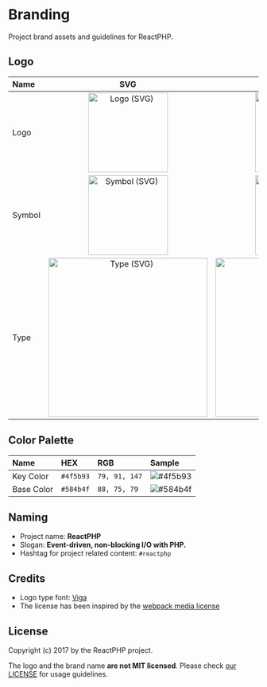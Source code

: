 Branding
========

Project brand assets and guidelines for ReactPHP.

Logo
----

| Name         | SVG                                                                                                                                          | PNG                                                                                                                                          |
|:-------------|:--------------------------------------------------------------------------------------------------------------------------------------------:|:--------------------------------------------------------------------------------------------------------------------------------------------:|
| Logo         | <a href="reactphp-logo.svg"><img src="https://rawgit.com/jsor-labs/branding/new-logo/reactphp-logo.svg" alt="Logo (SVG)" width="160"></a>       | <a href="reactphp-logo.png"><img src="https://rawgit.com/jsor-labs/branding/new-logo/reactphp-logo.png" alt="Logo (PNG)" width="160"></a>       |
| Symbol       | <a href="reactphp-symbol.svg"><img src="https://rawgit.com/jsor-labs/branding/new-logo/reactphp-symbol.svg" alt="Symbol (SVG)" width="160"></a> | <a href="reactphp-symbol.png"><img src="https://rawgit.com/jsor-labs/branding/new-logo/reactphp-symbol.png" alt="Symbol (PNG)" width="160"></a> |
| Type         | <a href="reactphp-type.svg"><img src="https://rawgit.com/jsor-labs/branding/new-logo/reactphp-type.svg" alt="Type (SVG)" width="320"></a>       | <a href="reactphp-type.png"><img src="https://rawgit.com/jsor-labs/branding/new-logo/reactphp-type.png" alt="Type (PNG)" width="320"></a>       |

Color Palette
-------------

| Name             | HEX       | RGB           | Sample                                              |
|:-----------------|:----------|:--------------|:----------------------------------------------------|
| Key Color        | `#4f5b93` | `79, 91, 147` | ![#4f5b93](http://placehold.it/60x30/4f5b93/4f5b93) |
| Base Color       | `#584b4f` | `88, 75, 79`  | ![#584b4f](http://placehold.it/60x30/584b4f/584b4f) |

Naming
------

* Project name: **ReactPHP**
* Slogan: **Event-driven, non-blocking I/O with PHP.**
* Hashtag for project related content: `#reactphp`

Credits
-------

* Logo type font: [Viga](https://fonts.google.com/specimen/Viga)
* The license has been inspired by the [webpack media license](https://github.com/webpack/media/blob/master/LICENSE)

License
-------

Copyright (c) 2017 by the ReactPHP project.

The logo and the brand name **are not MIT licensed**. Please check [our LICENSE](https://github.com/reactphp/branding/blob/master/LICENSE) for usage guidelines.
